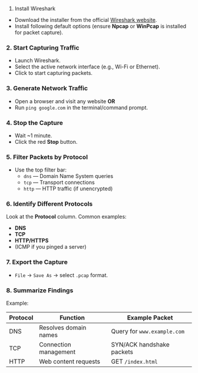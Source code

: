 1. Install Wireshark
- Download the installer from the official [Wireshark website](https://www.wireshark.org/).
- Install following default options (ensure **Npcap** or **WinPcap** is installed for packet capture).

### 2. Start Capturing Traffic
- Launch Wireshark.
- Select the active network interface (e.g., Wi-Fi or Ethernet).
- Click to start capturing packets.

### 3. Generate Network Traffic
- Open a browser and visit any website **OR**
- Run `ping google.com` in the terminal/command prompt.

### 4. Stop the Capture
- Wait ~1 minute.
- Click the red **Stop** button.

### 5. Filter Packets by Protocol
- Use the top filter bar:
  - `dns` — Domain Name System queries
  - `tcp` — Transport connections
  - `http` — HTTP traffic (if unencrypted)

### 6. Identify Different Protocols
Look at the **Protocol** column. Common examples:
- **DNS**
- **TCP**
- **HTTP/HTTPS**
- (ICMP if you pinged a server)

### 7. Export the Capture
- `File` → `Save As` → select `.pcap` format.

### 8. Summarize Findings
Example:

| Protocol | Function | Example Packet |
|----------|----------|----------------|
| DNS      | Resolves domain names | Query for `www.example.com` |
| TCP      | Connection management | SYN/ACK handshake packets |
| HTTP     | Web content requests | GET `/index.html` |
